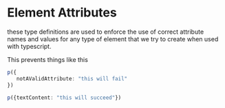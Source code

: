 # Element Attributes

these type definitions are used to enforce the use of correct attribute names and values for any type of element
that we try to create when used with typescript.

This prevents things like this

```typescript
p({
   notAValidAttribute: "this will fail"
})

p({textContent: "this will succeed"})
```
